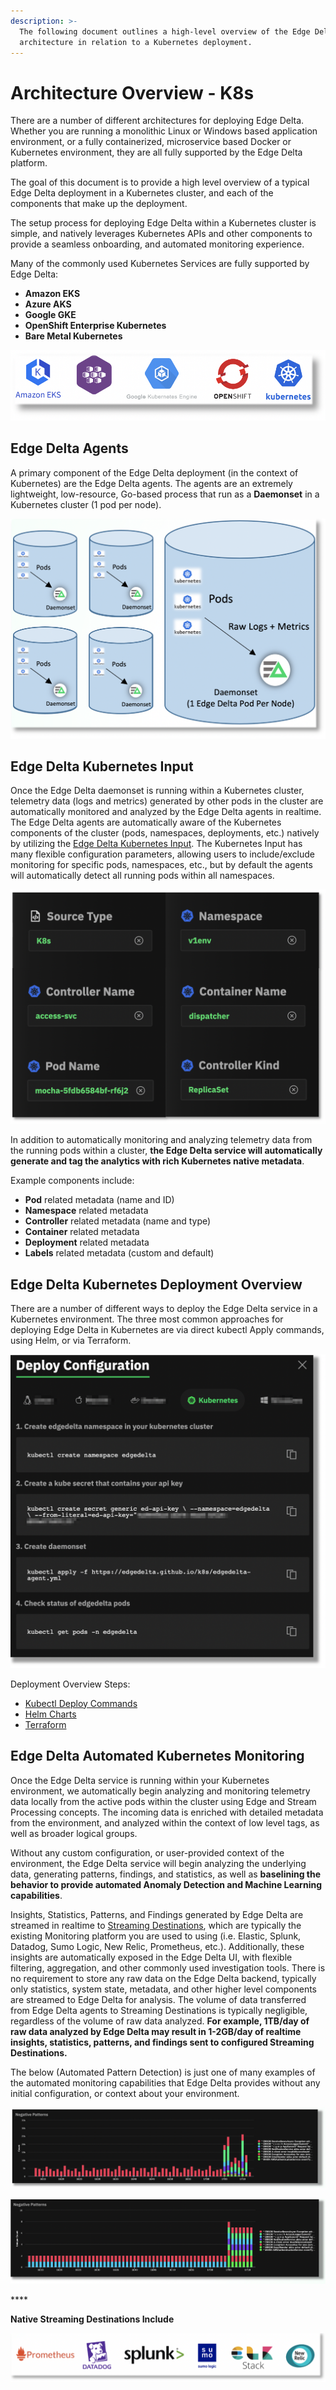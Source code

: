 ```yaml
---
description: >-
  The following document outlines a high-level overview of the Edge Delta
  architecture in relation to a Kubernetes deployment.
---
```


# Architecture Overview - K8s

There are a number of different architectures for deploying Edge Delta. Whether you are running a monolithic Linux or Windows based application environment, or a fully containerized, microservice based Docker or Kubernetes environment, they are all fully supported by the Edge Delta platform. 

The goal of this document is to provide a high level overview of a typical Edge Delta deployment in a Kubernetes cluster, and each of the components that make up the deployment.

The setup process for deploying Edge Delta within a Kubernetes cluster is simple, and natively leverages Kubernetes APIs and other components to provide a seamless onboarding, and automated monitoring experience. 

Many of the commonly used Kubernetes Services are fully supported by Edge Delta:

* **Amazon EKS**
* **Azure AKS**
* **Google GKE**
* **OpenShift Enterprise Kubernetes**
* **Bare Metal Kubernetes**

![Examples of natively integrated Kubernetes platforms](.gitbook/assets/screen-shot-2021-01-26-at-7.21.57-pm.png)

## Edge Delta Agents

A primary component of the Edge Delta deployment \(in the context of Kubernetes\) are the Edge Delta agents. The agents are an extremely lightweight, low-resource, Go-based process that run as a **Daemonset** in a Kubernetes cluster \(1 pod per node\).

![High level overview of Kubernetes cluster architecture with Edge Delta daemonset](.gitbook/assets/screen-shot-2021-01-27-at-10.28.42-am.png)

## Edge Delta Kubernetes Input

Once the Edge Delta daemonset is running within a Kubernetes cluster, telemetry data \(logs and metrics\) generated by other pods in the cluster are automatically monitored and analyzed by the Edge Delta agents in realtime. The Edge Delta agents are automatically aware of the Kubernetes components of the cluster \(pods, namespaces, deployments, etc.\) natively by utilizing the [Edge Delta Kubernetes Input](https://docs.edgedelta.com/configuration/inputs#kubernetes). The Kubernetes Input has many flexible configuration parameters, allowing users to include/exclude monitoring for specific pods, namespaces, etc., but by default the agents will automatically detect all running pods within all namespaces.

![Overview of various metadata automatically generated by Edge Delta ](.gitbook/assets/screen-shot-2021-01-26-at-3.35.04-pm.png)

In addition to automatically monitoring and analyzing telemetry data from the running pods within a cluster, **the Edge Delta service will automatically generate and tag the analytics with rich Kubernetes native metadata**.

Example components include:

* **Pod** related metadata \(name and ID\)
* **Namespace** related metadata
* **Controller** related metadata \(name and type\)
* **Container** related metadata
* **Deployment** related metadata
* **Labels** related metadata \(custom and default\)

## Edge Delta Kubernetes Deployment Overview

There are a number of different ways to deploy the Edge Delta service in a Kubernetes environment. The three most common approaches for deploying Edge Delta in Kubernetes are via direct kubectl Apply commands, using Helm, or via Terraform. 

![Example deployment overview using direct kubectl deploy commands](.gitbook/assets/screen-shot-2021-01-26-at-3.55.18-pm%20%281%29.png)

Deployment Overview Steps:

* [Kubectl Deploy Commands](https://docs.edgedelta.com/installation/kubernetes)
* [Helm Charts](https://docs.edgedelta.com/installation/helm)
* [Terraform](https://docs.edgedelta.com/installation/kubernetes)

## Edge Delta Automated Kubernetes Monitoring

Once the Edge Delta service is running within your Kubernetes environment, we automatically begin analyzing and monitoring telemetry data locally from the active pods within the cluster using Edge and Stream Processing concepts. The incoming data is enriched with detailed metadata from the environment, and analyzed within the context of low level tags, as well as broader logical groups. 

Without any custom configuration, or user-provided context of the environment, the Edge Delta service will begin analyzing the underlying data, generating patterns, findings, and statistics, as well as **baselining the behavior to provide automated Anomaly Detection and Machine Learning capabilities**.

Insights, Statistics, Patterns, and Findings generated by Edge Delta are streamed in realtime to [Streaming Destinations](https://docs.edgedelta.com/configuration/outputs#streaming-destinations), which are typically the existing Monitoring platform you are used to using \(i.e. Elastic, Splunk, Datadog, Sumo Logic, New Relic, Prometheus, etc.\). Additionally, these insights are automatically exposed in the Edge Delta UI, with flexible filtering, aggregation, and other commonly used investigation tools. There is no requirement to store any raw data on the Edge Delta backend, typically only statistics, system state, metadata, and other higher level components are streamed to Edge Delta for analysis. The volume of data transferred from Edge Delta agents to Streaming Destinations is typically negligible, regardless of the volume of raw data analyzed. **For example, 1TB/day of raw data analyzed by Edge Delta may result in 1-2GB/day of realtime insights, statistics, patterns, and findings sent to configured Streaming Destinations.** 

The below \(Automated Pattern Detection\) is just one of many examples of the automated monitoring capabilities that Edge Delta provides without any initial configuration, or context about your environment. 

![An example of automated Pattern Detection and Sentiment Analysis](.gitbook/assets/screen-shot-2021-01-26-at-5.16.17-pm.png)

![Alternative Pattern Detection and Sentiment Analysis View, visualizing &quot;unique&quot; Log Patterns and Clusters](.gitbook/assets/screen-shot-2021-01-26-at-5.16.48-pm.png)

\*\*\*\*

**Native Streaming Destinations Include**

![Examples of Streaming Destinations Edge Delta natively integrates with](.gitbook/assets/screen-shot-2021-01-26-at-4.59.24-pm.png)





